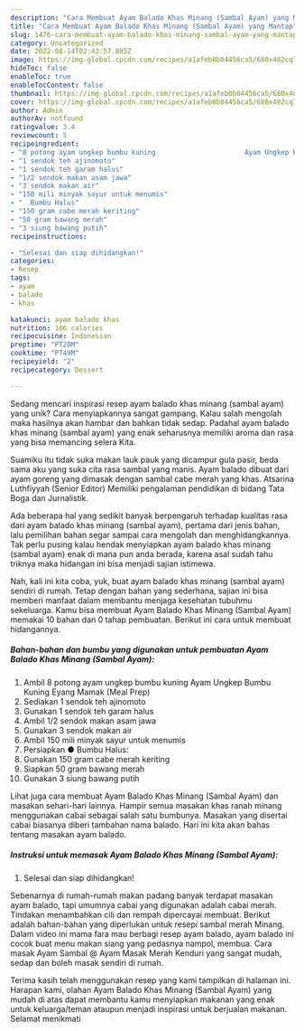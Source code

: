 ```yaml
---
description: "Cara Membuat Ayam Balado Khas Minang (Sambal Ayam) yang Mantap"
title: "Cara Membuat Ayam Balado Khas Minang (Sambal Ayam) yang Mantap"
slug: 1476-cara-membuat-ayam-balado-khas-minang-sambal-ayam-yang-mantap
category: Uncategorized
date: 2022-08-14T02:43:57.885Z
image: https://img-global.cpcdn.com/recipes/a1afeb0b04456ca5/680x482cq70/ayam-balado-khas-minang-sambal-ayam-foto-resep-utama.jpg
hideToc: false
enableToc: true
enableTocContent: false
thumbnail: https://img-global.cpcdn.com/recipes/a1afeb0b04456ca5/680x482cq70/ayam-balado-khas-minang-sambal-ayam-foto-resep-utama.jpg
cover: https://img-global.cpcdn.com/recipes/a1afeb0b04456ca5/680x482cq70/ayam-balado-khas-minang-sambal-ayam-foto-resep-utama.jpg
author: Admin
authorAv: notfound
ratingvalue: 3.4
reviewcount: 5
recipeingredient:
- "8 potong ayam ungkep bumbu kuning                      Ayam Ungkep Bumbu Kuning Eyang Mamak Meal Prep"
- "1 sendok teh ajinomoto"
- "1 sendok teh garam halus"
- "1/2 sendok makan asam jawa"
- "3 sendok makan air"
- "150 mili minyak sayur untuk menumis"
- "  Bumbu Halus"
- "150 gram cabe merah keriting"
- "50 gram bawang merah"
- "3 siung bawang putih"
recipeinstructions:

- "Selesai dan siap dihidangkan!"
categories:
- Resep
tags:
- ayam
- balado
- khas

katakunci: ayam balado khas 
nutrition: 106 calories
recipecuisine: Indonesian
preptime: "PT20M"
cooktime: "PT49M"
recipeyield: "2"
recipecategory: Dessert

---
```





Sedang mencari inspirasi resep ayam balado khas minang (sambal ayam) yang unik? Cara menyiapkannya sangat gampang. Kalau salah mengolah maka hasilnya akan hambar dan bahkan tidak sedap. Padahal ayam balado khas minang (sambal ayam) yang enak seharusnya memiliki aroma dan rasa yang bisa memancing selera Kita.





Suamiku itu tidak suka makan lauk pauk yang dicampur gula pasir, beda sama aku yang suka cita rasa sambal yang manis. Ayam balado dibuat dari ayam goreng yang dimasak dengan sambal cabe merah yang khas. Atsarina Luthfiyyah (Senior Editor) Memiliki pengalaman pendidikan di bidang Tata Boga dan Jurnalistik.

Ada beberapa hal yang sedikit banyak berpengaruh terhadap kualitas rasa dari ayam balado khas minang (sambal ayam), pertama dari jenis bahan, lalu pemilihan bahan segar sampai cara mengolah dan menghidangkannya. Tak perlu pusing kalau hendak menyiapkan ayam balado khas minang (sambal ayam) enak di mana pun anda berada, karena asal sudah tahu triknya maka hidangan ini bisa menjadi sajian istimewa.






Nah, kali ini kita coba, yuk, buat ayam balado khas minang (sambal ayam) sendiri di rumah. Tetap dengan bahan yang sederhana, sajian ini bisa memberi manfaat dalam membantu menjaga kesehatan tubuhmu sekeluarga. Kamu bisa membuat Ayam Balado Khas Minang (Sambal Ayam) memakai 10 bahan dan 0 tahap pembuatan. Berikut ini cara untuk membuat hidangannya.

<!--inarticleads1-->

##### Bahan-bahan dan bumbu yang digunakan untuk pembuatan Ayam Balado Khas Minang (Sambal Ayam):

1. Ambil 8 potong ayam ungkep bumbu kuning                      Ayam Ungkep Bumbu Kuning Eyang Mamak (Meal Prep)
1. Sediakan 1 sendok teh ajinomoto
1. Gunakan 1 sendok teh garam halus
1. Ambil 1/2 sendok makan asam jawa
1. Gunakan 3 sendok makan air
1. Ambil 150 mili minyak sayur untuk menumis
1. Persiapkan  ● Bumbu Halus:
1. Gunakan 150 gram cabe merah keriting
1. Siapkan 50 gram bawang merah
1. Gunakan 3 siung bawang putih


Lihat juga cara membuat Ayam Balado Khas Minang (Sambal Ayam) dan masakan sehari-hari lainnya. Hampir semua masakan khas ranah minang menggunakan cabai sebagai salah satu bumbunya. Masakan yang disertai cabai biasanya diberi tambahan nama balado. Hari ini kita akan bahas tentang masakan ayam balado. 

<!--inarticleads2-->

##### Instruksi untuk memasak Ayam Balado Khas Minang (Sambal Ayam):


1. Selesai dan siap dihidangkan!

Sebenarnya di rumah-rumah makan padang banyak terdapat masakan ayam balado, tapi umumnya cabai yang digunakan adalah cabai merah. Tindakan menambahkan cili dan rempah dipercayai membuat. Berikut adalah bahan-bahan yang diperlukan untuk resepi sambal merah Minang. Dalam video ini mama fara mau berbagi resep ayam balado, ayam balado ini cocok buat menu makan siang yang pedasnya nampol, membua. Cara masak Ayam Sambal @ Ayam Masak Merah Kenduri yang sangat mudah, sedap dan boleh masak sendiri di rumah. 

Terima kasih telah menggunakan resep yang kami tampilkan di halaman ini. Harapan kami, olahan Ayam Balado Khas Minang (Sambal Ayam) yang mudah di atas dapat membantu kamu menyiapkan makanan yang enak untuk keluarga/teman ataupun menjadi inspirasi untuk berjualan makanan. Selamat menikmati
